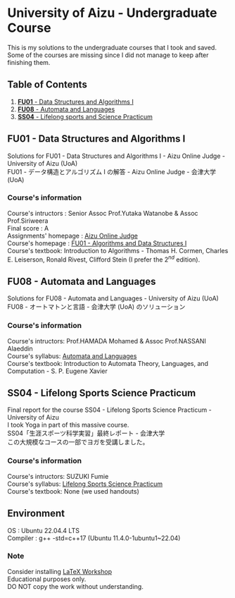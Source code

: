 # University of Aizu - Undergraduate Course #
This is my solutions to the undergraduate courses that I took and saved. Some of the courses are missing since I did not manage to keep after finishing them.

## Table of Contents
1. [**FU01** - Data Structures and Algorithms I](#fu01---data-structures-and-algorithms-i)
2. [**FU08** - Automata and Languages](#fu08---automata-and-languages)
3. [**SS04** - Lifelong sports and Science Practicum](#ss04---lifelong-sports-and-science-practicum)

## FU01 - Data Structures and Algorithms I ##
Solutions for FU01 - Data Structures and Algorithms I - Aizu Online Judge - University of Aizu (UoA)<br />
FU01 - データ構造とアルゴリズム I の解答 - Aizu Online Judge - 会津大学 (UoA)<br />

### Course's information
Course's intructors : Senior Assoc Prof.Yutaka Watanobe & Assoc Prof.Siriweera <br />
Final score : A <br />
Assignments' homepage : [Aizu Online Judge](https://onlinejudge.u-aizu.ac.jp/courses/lesson/1/ALDS1/all) <br />
Course's homepage : [FU01 - Algorithms and Data Structures I](https://u-aizu.ac.jp/course/alg1/) <br />
Course's textbook: Introduction to Algorithms - Thomas H. Cormen, Charles E. Leiserson, Ronald Rivest, Clifford Stein (I prefer the $2^{nd}$ edition).

## FU08 - Automata and Languages ##
Solutions for FU08 - Automata and Languages - University of Aizu (UoA)
FU08 - オートマトンと言語 - 会津大学 (UoA) のソリューション<br />

### Course's information ###
Course's intructors: Prof.HAMADA Mohamed & Assoc Prof.NASSANI Alaeddin <br />
Course's syllabus: [Automata and Languages](https://web-ext.u-aizu.ac.jp/official/curriculum/syllabus/2024_1_E_013.html#SS12396 ) <br />
Course's textbook: Introduction to Automata Theory, Languages, and Computation - S. P. Eugene Xavier

## SS04 - Lifelong Sports Science Practicum ##
Final report for the course SS04 - Lifelong Sports Science Practicum - University of Aizu <br />
I took Yoga in part of this massive course. <br/>
SS04「生涯スポーツ科学実習」最終レポート - 会津大学 <br />
この大規模なコースの一部でヨガを受講しました。

### Course's information ###
Course's intructors: SUZUKI Fumie <br />
Course's syllabus: [Lifelong Sports Science Practicum](https://web-ext.u-aizu.ac.jp/official/curriculum/syllabus/2024_1_E_002.html#SS11630) <br />
Course's textbook: None (we used handouts)

## Environment
OS : Ubuntu 22.04.4 LTS <br />
Compiler : g++ -std=c++17 (Ubuntu 11.4.0-1ubuntu1~22.04) <br />

### Note ###
Consider installing [LaTeX Workshop](https://marketplace.visualstudio.com/items?itemName=James-Yu.latex-workshop) <br />
Educational purposes only. <br />
DO NOT copy the work without understanding.
